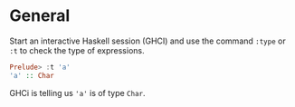 # General

Start an interactive Haskell session (GHCI) and use the command `:type` or `:t` to check the type of expressions.

```haskell
Prelude> :t 'a'
'a' :: Char
```
GHCi is telling us `'a'` is of type `Char`.